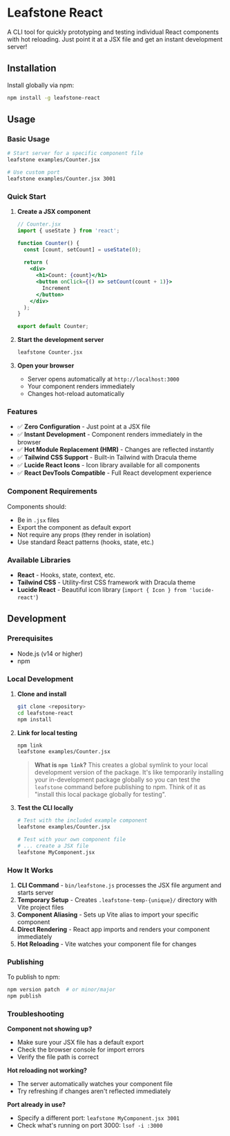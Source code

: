 # Leafstone React

A CLI tool for quickly prototyping and testing individual React components with hot reloading. Just point it at a JSX file and get an instant development server!

## Installation

Install globally via npm:

```bash
npm install -g leafstone-react
```

## Usage

### Basic Usage

```bash
# Start server for a specific component file
leafstone examples/Counter.jsx

# Use custom port
leafstone examples/Counter.jsx 3001
```

### Quick Start

1. **Create a JSX component**
   ```jsx
   // Counter.jsx
   import { useState } from 'react';

   function Counter() {
     const [count, setCount] = useState(0);
     
     return (
       <div>
         <h1>Count: {count}</h1>
         <button onClick={() => setCount(count + 1)}>
           Increment
         </button>
       </div>
     );
   }

   export default Counter;
   ```

2. **Start the development server**
   ```bash
   leafstone Counter.jsx
   ```

3. **Open your browser**
   - Server opens automatically at `http://localhost:3000`
   - Your component renders immediately
   - Changes hot-reload automatically

### Features

- ✅ **Zero Configuration** - Just point at a JSX file
- ✅ **Instant Development** - Component renders immediately in the browser
- ✅ **Hot Module Replacement (HMR)** - Changes are reflected instantly
- ✅ **Tailwind CSS Support** - Built-in Tailwind with Dracula theme
- ✅ **Lucide React Icons** - Icon library available for all components
- ✅ **React DevTools Compatible** - Full React development experience

### Component Requirements

Components should:
- Be in `.jsx` files
- Export the component as default export
- Not require any props (they render in isolation)
- Use standard React patterns (hooks, state, etc.)

### Available Libraries

- **React** - Hooks, state, context, etc.
- **Tailwind CSS** - Utility-first CSS framework with Dracula theme
- **Lucide React** - Beautiful icon library (`import { Icon } from 'lucide-react'`)

## Development

### Prerequisites

- Node.js (v14 or higher)
- npm

### Local Development

1. **Clone and install**
   ```bash
   git clone <repository>
   cd leafstone-react
   npm install
   ```

2. **Link for local testing**
   ```bash
   npm link
   leafstone examples/Counter.jsx
   ```
   
   > **What is `npm link`?** This creates a global symlink to your local development version of the package. It's like temporarily installing your in-development package globally so you can test the `leafstone` command before publishing to npm. Think of it as "install this local package globally for testing".

3. **Test the CLI locally**
   ```bash
   # Test with the included example component
   leafstone examples/Counter.jsx
   
   # Test with your own component file
   # ... create a JSX file
   leafstone MyComponent.jsx
   ```


### How It Works

1. **CLI Command** - `bin/leafstone.js` processes the JSX file argument and starts server
2. **Temporary Setup** - Creates `.leafstone-temp-{unique}/` directory with Vite project files
3. **Component Aliasing** - Sets up Vite alias to import your specific component
4. **Direct Rendering** - React app imports and renders your component immediately
5. **Hot Reloading** - Vite watches your component file for changes

### Publishing

To publish to npm:

```bash
npm version patch  # or minor/major
npm publish
```

### Troubleshooting

**Component not showing up?**
- Make sure your JSX file has a default export
- Check the browser console for import errors
- Verify the file path is correct

**Hot reloading not working?**
- The server automatically watches your component file
- Try refreshing if changes aren't reflected immediately

**Port already in use?**
- Specify a different port: `leafstone MyComponent.jsx 3001`
- Check what's running on port 3000: `lsof -i :3000`
